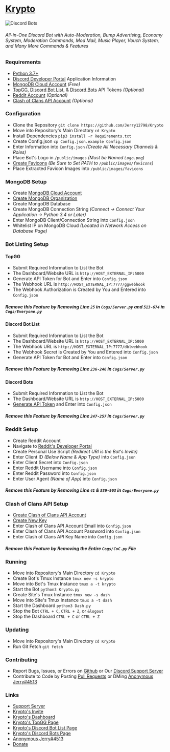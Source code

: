 # [Krypto](https://discordapp.com/oauth2/authorize?client_id=555820515965534208&permissions=8&scope=bot)
![Discord Bots](https://top.gg/api/widget/servers/555820515965534208.svg)
###### All-in-One Discord Bot with Auto-Moderation, Bump Advertising, Economy System, Moderation Commands, Mod Mail, Music Player, Vouch System, and Many More Commands & Features

### Requirements
- [Python 3.7+](https://www.python.org/downloads/)
- [Discord Developer Portal](https://discord.com/developers/applications) Application Information
- [MongoDB Cloud Account](https://cloud.mongodb.com/) *(Free)*
- [TopGG](https://top.gg), [Discord Bot List](https://discordbotlist.com/bots/mine), & [Discord Bots](https://discord.bots.gg/profile) API Tokens *(Optional)*
- [Reddit Account](https://www.reddit.com/prefs/apps/) *(Optional)*
- [Clash of Clans API Account](https://developer.clashofclans.com/#/new-key) *(Optional)*

### Configuration
- Clone the Repository `git clone https://github.com/Jerry12798/Krypto`
- Move into Repository's Main Directory `cd Krypto`
- Install Dependencies `pip3 install -r Requirements.txt`
- Create Config.json `cp Config.json.example Config.json`
- Enter Information into `Config.json` *(Create All Necessary Channels & Roles)*
- Place Bot's Logo in `/public/images` *(Must be Named `Logo.png`)*
- [Create Favicons](https://realfavicongenerator.net/) *(Be Sure to Set PATH to `/public/images/favicons`)*
- Place Extracted Favicon Images into `/public/images/favicons`

### MongoDB Setup
- Create [MongoDB Cloud Account](https://cloud.mongodb.com/)
- [Create MongoDB Organization](https://cloud.mongodb.com/v2#/preferences/organizations/create)
- Create MongoDB Database
- Create MongoDB Connection String *(Connect -> Connect Your Application -> Python 3.4 or Later)*
- Enter MongoDB Client/Connection String into `Config.json`
- Whitelist IP on MongoDB Cloud *(Located in Network Access on Database Page)*

### Bot Listing Setup
#### TopGG
- Submit Required Information to List the Bot
- The Dashboard/Website URL is `http://HOST_EXTERNAL_IP:5000`
- Generate API Token for Bot and Enter into `Config.json`
- The Webhook URL is `http://HOST_EXTERNAL_IP:7777/ggwebhook`
- The Webhook Authorization is Created by You and Entered into `Config.json`
##### *Remove this Feature by Removing Line `25` in `Cogs/Server.py` and `513-674` in `Cogs/Everyone.py`*
#### Discord Bot List
- Submit Required Information to List the Bot
- The Dashboard/Website URL is `http://HOST_EXTERNAL_IP:5000`
- The Webhook URL is `http://HOST_EXTERNAL_IP:7777/dblwebhook`
- The Webhook Secret is Created by You and Entered into `Config.json`
- Generate API Token for Bot and Enter into `Config.json`
##### *Remove this Feature by Removing Line `236-246` in `Cogs/Server.py`*
#### Discord Bots
- Submit Required Information to List the Bot
- The Dashboard/Website URL is `http://HOST_EXTERNAL_IP:5000`
- [Generate API Token](https://discord.bots.gg/docs) and Enter into `Config.json`
##### *Remove this Feature by Removing Line `247-257` in `Cogs/Server.py`*

### Reddit Setup
- Create Reddit Account
- Navigate to [Reddit's Developer Portal](https://www.reddit.com/prefs/apps/)
- Create Personal Use Script *(Redirect URI is the Bot's Invite)*
- Enter Client ID *(Below Name & App Type)* into `Config.json`
- Enter Client Secret into `Config.json`
- Enter Reddit Username into `Config.json`
- Enter Reddit Password into `Config.json`
- Enter User Agent *(Name of App)* into `Config.json`
##### *Remove this Feature by Removing Line `41` & `889-903` in `Cogs/Everyone.py`*

### Clash of Clans API Setup
- [Create Clash of Clans API Account](https://developer.clashofclans.com/#/register)
- [Create New Key](https://developer.clashofclans.com/#/new-key)
- Enter Clash of Clans API Account Email into `Config.json`
- Enter Clash of Clans API Account Password into `Config.json`
- Enter Clash of Clans API Key Name into `Config.json`
##### *Remove this Feature by Removing the Entire `Cogs/CoC.py` File*

### Running
- Move into Repository's Main Directory `cd Krypto`
- Create Bot's Tmux Instance `tmux new -s krypto`
- Move into Bot's Tmux Instance `tmux a -t krypto`
- Start the Bot `python3 Krypto.py`
- Create Site's Tmux Instance `tmux new -s dash`
- Move into Site's Tmux Instance `tmux a -t dash`
- Start the Dashboard `python3 Dash.py`
- Stop the Bot `CTRL + C`, `CTRL + Z`, or `&logout`
- Stop the Dashboard `CTRL + C` or `CTRL + Z`

### Updating
- Move into Repository's Main Directory `cd Krypto`
- Run Git Fetch `git fetch`

### Contributing
- Report Bugs, Issues, or Errors on [Github](https://github.com/Jerry12798/Krypto/issues) or Our [Discord Support Server](https://discord.gg/SM35Sfs)
- Contribute to Code by Posting [Pull Requests](https://github.com/Jerry12798/Krypto/pulls) or DMing [Anonymous Jerry#4513](https://discordapp.com/users/414227652178870282/)

### Links
- [Support Server](https://discord.gg/SM35Sfs)
- [Krypto's Invite](https://discordapp.com/oauth2/authorize?client_id=555820515965534208&permissions=8&scope=bot)
- [Krypto's Dashboard](https://kryptokiddi.xyz)
- [Krypto's TopGG Page](https://top.gg/bot/555820515965534208)
- [Krypto's Discord Bot List Page](https://discordbotlist.com/bots/krypto-6851)
- [Krypto's Discord Bots Page](https://discord.bots.gg/bots/555820515965534208)
- [Anonymous Jerry#4513](https://discordapp.com/users/414227652178870282/)
- [Donate](https://paypal.me/Lou1295)